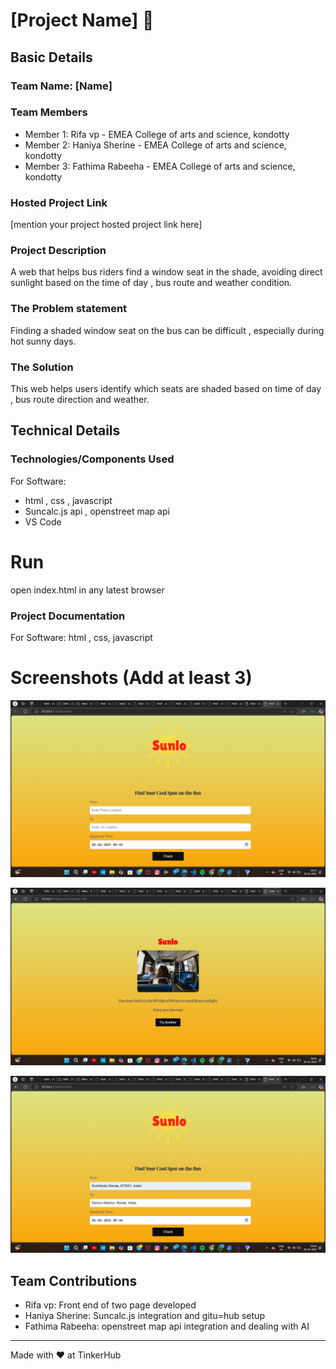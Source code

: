 # [Project Name] 🎯


## Basic Details
### Team Name: [Name]


### Team Members
- Member 1: Rifa vp - EMEA College of arts and science, kondotty
- Member 2: Haniya Sherine -  EMEA College of arts and science, kondotty
- Member 3: Fathima Rabeeha -  EMEA College of arts and science, kondotty

### Hosted Project Link
[mention your project hosted project link here]

### Project Description
A web that helps bus riders find a window seat in the shade, avoiding direct sunlight based on the time of day , bus route and weather condition.

### The Problem statement
Finding a shaded window seat on the bus can be difficult , especially during hot sunny days.

### The Solution
This web helps users identify which seats are shaded based on time of day , bus route direction and weather.

## Technical Details
### Technologies/Components Used
For Software:
- html , css , javascript 
- Suncalc.js api , openstreet map api
- VS Code 

# Run 
open index.html in any latest browser 

### Project Documentation
For Software:
html ,  css, javascript


# Screenshots (Add at least 3)
![screenshot1](assets/Screenshot%20(58).png)

![Screenshot2](assets/Screenshot%20(59).png)

![Screenshot3](assets/Screenshot%20(60).png)



## Team Contributions
- Rifa vp: Front end of two page developed 
- Haniya Sherine: Suncalc.js integration and gitu=hub setup 
- Fathima Rabeeha: openstreet map api integration and dealing with AI

---
Made with ❤️ at TinkerHub
